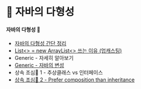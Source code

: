 # 🍇 자바의 다형성

#### **자바의 다형성** 🍇

* [자바의 다형성 간단 정리](undefined-1.md)
* [List<> = new ArrayList<> 쓰는 이유 (업캐스팅)](upcasting.md)
* Generic - 자세히 알아보기
* [Generic - 자바의 변성](undefined.md)
* 상속 조심🙅‍ 1 - 추상클래스 vs 인터페이스
* [상속 조심🙅‍ 2 - Prefer composition than inheritance](prefer\_composition\_than\_inheritance.md)

